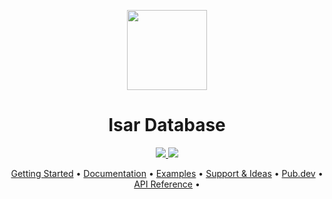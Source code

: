 <p align="center">
  <a href="https://isar.dev">
    <img src="https://raw.githubusercontent.com/isar/isar/main/.github/assets/isar.svg?sanitize=true" height="128">
  </a>
  <h1 align="center">Isar Database</h1>
</p>

<p align="center">
  <a href="https://pub.dev/packages/isar">
    <img src="https://img.shields.io/pub/v/isar?label=pub.dev&labelColor=333940&logo=dart">
  </a>
  <a href="https://github.com/isar/isar/blob/main/LICENSE">
    <img src="https://img.shields.io/github/license/hivedb/hive?color=%23007A88&labelColor=333940&logo=apache">
  </a>
</p>

<p align="center">
  <a href="">Getting Started</a> •
  <a href="">Documentation</a> •
  <a href="">Examples</a> •
  <a href="https://github.com/isar/isar/discussions">Support & Ideas</a> •
  <a href="https://pub.dev/packages/isar">Pub.dev</a> •
  <a href="https://pub.dev/documentation/isar/latest/">API Reference</a> •
</p>
